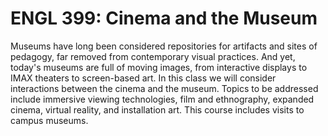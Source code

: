 # ENGL 399: Cinema and the Museum

Museums have long been considered repositories for artifacts and sites of pedagogy, far removed from contemporary visual practices. And yet, today's museums are full of moving images, from interactive displays to IMAX theaters to screen-based art. In this class we will consider interactions between the cinema and the museum. Topics to be addressed include immersive viewing technologies, film and ethnography, expanded cinema, virtual reality, and installation art. This course includes visits to campus museums.
